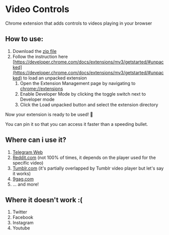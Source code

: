# Video Controls
Chrome extension that adds controls to videos playing in your browser

## How to use:
1. Download the [zip file](https://github.com/LucaBn/video-controls/archive/refs/heads/main.zip)
2. Follow the instruction here [https://developer.chrome.com/docs/extensions/mv3/getstarted/#unpacked](https://developer.chrome.com/docs/extensions/mv3/getstarted/#unpacked) to load an unpacked extension
    1. Open the Extension Management page by navigating to [chrome://extensions](chrome://extensions)
    2. Enable Developer Mode by clicking the toggle switch next to Developer mode
    3. Click the Load unpacked button and select the extension directory

Now your extension is ready to be used! 🎉

You can pin it so that you can access it faster than a speeding bullet.

## Where can i use it?
1. [Telegram Web](https://web.telegram.org/)
2. [Reddit.com](https://www.reddit.com/) (not 100% of times, it depends on the player used for the specific video)
3. [Tumblr.com](https://www.tumblr.com/) (it's partially overlapped by Tumblr video player but let's say it works)
4. [9gag.com](https://9gag.com/)
5. ... and more!

## Where it doesn't work :(
1. Twitter
2. Facebook
3. Instagram
4. Youtube
